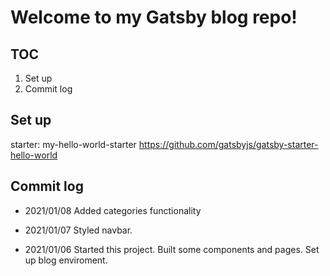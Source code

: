 # Welcome to my Gatsby blog repo!

## TOC

1. Set up
2. Commit log

## Set up

starter: my-hello-world-starter https://github.com/gatsbyjs/gatsby-starter-hello-world

## Commit log

- 2021/01/08
  Added categories functionality

- 2021/01/07
  Styled navbar.

- 2021/01/06
  Started this project. Built some components and pages. Set up blog enviroment.
